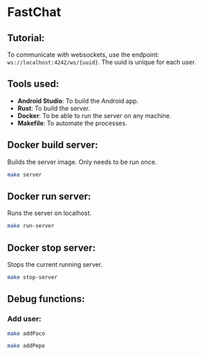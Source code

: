 # FastChat

## Tutorial:
To communicate with websockets, use the endpoint: `ws://localhost:4242/ws/{uuid}`. The uuid is unique for each user.

## Tools used:
- **Android Studio**: To build the Android app.
- **Rust**: To build the server.
- **Docker**: To be able to run the server on any machine.
- **Makefile**: To automate the processes.

## Docker build server:
Builds the server image. Only needs to be run once.
```bash
make server
```

## Docker run server:
Runs the server on localhost.
```bash
make run-server
```

## Docker stop server:
Stops the current running server.
```bash
make stop-server
```

## Debug functions:
### Add user:
```bash
make addPaco
```

```bash
make addPepe
```
